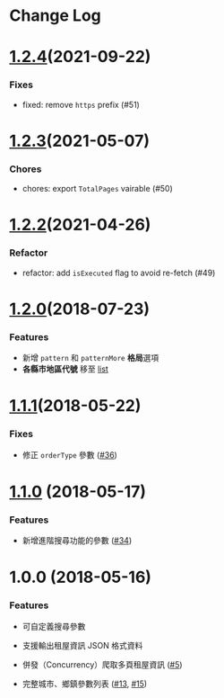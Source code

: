 # Change Log

# [1.2.4](https://github.com/neighborhood999/fiveN1-rent-scraper/compare/v1.2.3...v1.2.4)(2021-09-22)
### Fixes
- fixed: remove `https` prefix (#51)

# [1.2.3](https://github.com/neighborhood999/fiveN1-rent-scraper/compare/v1.2.2...v1.2.3)(2021-05-07)
### Chores
- chores: export `TotalPages` vairable (#50)

# [1.2.2](https://github.com/neighborhood999/fiveN1-rent-scraper/compare/v1.2.1...v1.2.2)(2021-04-26)
### Refactor
- refactor: add `isExecuted` flag to avoid re-fetch (#49)

# [1.2.0](https://github.com/neighborhood999/fiveN1-rent-scraper/compare/1.1.1...1.2.0)(2018-07-23)
### Features
- 新增 `pattern` 和 `patternMore` **格局**選項
- **各縣市地區代號** 移至 [list](https://github.com/neighborhood999/fiveN1-rent-scraper/tree/master/list)

# [1.1.1](https://github.com/neighborhood999/fiveN1-rent-scraper/compare/1.1.0...1.1.1)(2018-05-22)
### Fixes
- 修正 `orderType` 參數 ([#36](https://github.com/neighborhood999/fiveN1-rent-scraper/pull/36))

# [1.1.0](https://github.com/neighborhood999/fiveN1-rent-scraper/compare/1.0.0...1.1.0) (2018-05-17)
### Features
- 新增進階搜尋功能的參數 ([#34](https://github.com/neighborhood999/fiveN1-rent-scraper/pull/34))

# 1.0.0 (2018-05-16)
### Features
- 可自定義搜尋參數
- 支援輸出租屋資訊 JSON 格式資料
- 併發（Concurrency）爬取多頁租屋資訊 ([#5](https://github.com/neighborhood999/fiveN1-rent-scraper/pull/5))

- 完整城市、鄉鎮參數列表 ([#13](https://github.com/neighborhood999/fiveN1-rent-scraper/pull/13), [#15](https://github.com/neighborhood999/fiveN1-rent-scraper/pull/15))
